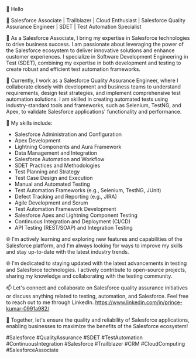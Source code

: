 👋 Hello

🔭 Salesforce Associate | Trailblazer | Cloud Enthusiast | Salesforce Quality Assurance Engineer | SDET | Test Automation Specialist

🌟 As a Salesforce Associate, I bring my expertise in Salesforce technologies to drive business success. I am passionate about leveraging the power of the Salesforce ecosystem to deliver innovative solutions and enhance customer experiences. I specialize in Software Development Engineering in Test (SDET), combining my expertise in both development and testing to create robust and efficient test automation frameworks. 

💼 Currently, I work as a Salesforce Quality Assurance Engineer, where I collaborate closely with development and business teams to understand requirements, design test strategies, and implement comprehensive test automation solutions. I am skilled in creating automated tests using industry-standard tools and frameworks, such as Selenium, TestNG, and Apex, to validate Salesforce applications' functionality and performance.

🚀 My skills include:
- Salesforce Administration and Configuration
- Apex Development
- Lightning Components and Aura Framework
- Data Management and Integration
- Salesforce Automation and Workflow
- SDET Practices and Methodologies
- Test Planning and Strategy
- Test Case Design and Execution
- Manual and Automated Testing
- Test Automation Frameworks (e.g., Selenium, TestNG, JUnit)
- Defect Tracking and Reporting (e.g., JIRA)
- Agile Development and Scrum   
- Test Automation Framework Development
- Salesforce Apex and Lightning Component Testing
- Continuous Integration and Deployment (CI/CD)
- API Testing (REST/SOAP) and Integration Testing

🌐 I'm actively learning and exploring new features and capabilities of the Salesforce platform, and I'm always looking for ways to improve my skills and stay up-to-date with the latest industry trends.

🌐 I'm dedicated to staying updated with the latest advancements in testing and Salesforce technologies. I actively contribute to open-source projects, sharing my knowledge and collaborating with the testing community.

📫 Let's connect and collaborate on Salesforce quality assurance initiatives or discuss anything related to testing, automation, and Salesforce. Feel free to reach out to me through LinkedIn. https://www.linkedin.com/in/prince-kumar-0991a982/

🌈 Together, let's ensure the quality and reliability of Salesforce applications, enabling businesses to maximize the benefits of the Salesforce ecosystem!

#Salesforce #QualityAssurance #SDET #TestAutomation #ContinuousIntegration #Salesforce #Trailblazer #CRM #CloudComputing #SalesforceAssociate





